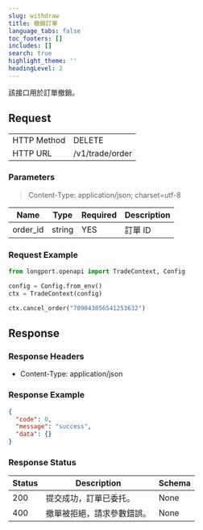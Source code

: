 ```yaml
---
slug: withdraw
title: 撤銷訂單
language_tabs: false
toc_footers: []
includes: []
search: true
highlight_theme: ''
headingLevel: 2
---
```


該接口用於訂單撤銷。

<SDKLinks module="trade" klass="TradeContext" method="cancel_order" />

##

## Request

<table className="http-basic">
<tbody>
<tr><td className="http-basic-key">HTTP Method</td><td>DELETE</td></tr>
<tr><td className="http-basic-key">HTTP URL</td><td>/v1/trade/order </td></tr>
</tbody>
</table>

### Parameters

> Content-Type: application/json; charset=utf-8

| Name     | Type   | Required | Description |
| -------- | ------ | -------- | ----------- |
| order_id | string | YES      | 訂單 ID     |

### Request Example

```python
from longport.openapi import TradeContext, Config

config = Config.from_env()
ctx = TradeContext(config)

ctx.cancel_order("709043056541253632")
```

## Response

### Response Headers

- Content-Type: application/json

### Response Example

```json
{
  "code": 0,
  "message": "success",
  "data": {}
}
```

### Response Status

| Status | Description                | Schema |
| ------ | -------------------------- | ------ |
| 200    | 提交成功，訂單已委托。     | None   |
| 400    | 撤單被拒絕，請求參數錯誤。 | None   |

<aside className="success">
</aside>
